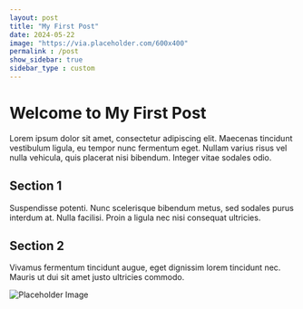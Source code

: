 ```yaml
---
layout: post
title: "My First Post"
date: 2024-05-22
image: "https://via.placeholder.com/600x400"
permalink : /post
show_sidebar: true
sidebar_type : custom
---
```


# Welcome to My First Post

Lorem ipsum dolor sit amet, consectetur adipiscing elit. Maecenas tincidunt vestibulum ligula, eu tempor nunc fermentum eget. Nullam varius risus vel nulla vehicula, quis placerat nisi bibendum. Integer vitae sodales odio.

## Section 1

Suspendisse potenti. Nunc scelerisque bibendum metus, sed sodales purus interdum at. Nulla facilisi. Proin a ligula nec nisi consequat ultricies.

## Section 2

Vivamus fermentum tincidunt augue, eget dignissim lorem tincidunt nec. Mauris ut dui sit amet justo ultricies commodo.

![Placeholder Image](https://via.placeholder.com/600x400)
